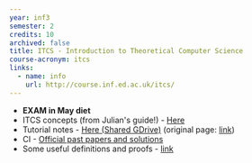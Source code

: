 ```yaml
---
year: inf3
semester: 2
credits: 10
archived: false
title: ITCS - Introduction to Theoretical Computer Science
course-acronym: itcs
links:
  - name: info
    url: http://course.inf.ed.ac.uk/itcs/
---
```


- **EXAM in May diet**
- ITCS concepts (from Julian's guide!) - [Here](https://docs.google.com/document/d/1ju7pc-zGXIov22E25QgsrP9P3fRb4ucKToh_DRIjMuQ/edit?usp=sharing)
- Tutorial notes - [Here (Shared GDrive)](https://drive.google.com/folderview?id=0B81_cQATQifefmRpazJSSjUyMjQ0WEs4MEU1VkRjeDBDcXpFVEgtcDJNWFFLNnd5U1JKM0U&usp=sharing) (original page: [link](https://homepages.inf.ed.ac.uk/jcb/itcs-tutorial-notes/))
- CI - [Official past papers and solutions](https://drive.google.com/folderview?id=0B2AAOQQZ_8BxS0tNamZQRUprMmc&usp=sharing)
- Some useful definitions and proofs - [link](https://docs.google.com/document/d/1UDkgT_aDprn0KXGzrKozHstb03-LZqk1J64VcgDHmrA/edit)
